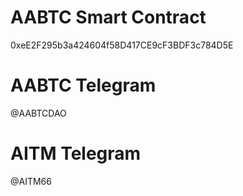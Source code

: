 # AABTC Smart Contract

0xeE2F295b3a424604f58D417CE9cF3BDF3c784D5E

# AABTC Telegram

@AABTCDAO

# AITM Telegram

@AITM66

